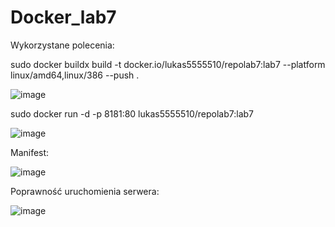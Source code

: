 # Docker_lab7

Wykorzystane polecenia:

sudo docker buildx build -t docker.io/lukas5555510/repolab7:lab7 --platform linux/amd64,linux/386 --push .

![image](https://user-images.githubusercontent.com/83607788/236690100-6469a23f-cc00-47d4-84b3-c3ef584bd678.png)

sudo docker run -d -p 8181:80 lukas5555510/repolab7:lab7

![image](https://user-images.githubusercontent.com/83607788/236690152-873b636d-d854-4cde-947c-c09ccb297970.png)

Manifest:

![image](https://user-images.githubusercontent.com/83607788/236690201-660d4887-b4e3-499a-8a96-dfa0c42ec731.png)

Poprawność uruchomienia serwera:

![image](https://user-images.githubusercontent.com/83607788/236690238-362259bf-735d-4908-b8c4-11d2376dad96.png)
